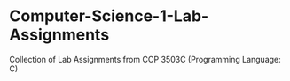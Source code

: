 # Computer-Science-1-Lab-Assignments
Collection of Lab Assignments from COP 3503C (Programming Language: C)
